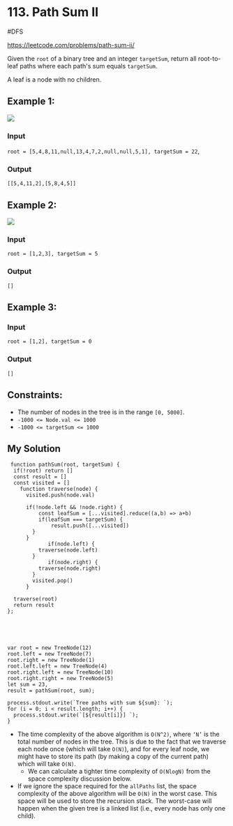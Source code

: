 # 113. Path Sum II
#DFS

https://leetcode.com/problems/path-sum-ii/

Given the `root` of a binary tree and an integer `targetSum`, return all root-to-leaf paths where each path's sum equals `targetSum`.

A leaf is a node with no children.



## Example 1:
![](https://assets.leetcode.com/uploads/2021/01/18/pathsumii1.jpg)

### Input
`root = [5,4,8,11,null,13,4,7,2,null,null,5,1], targetSum = 22`,
### Output
`[[5,4,11,2],[5,8,4,5]]`

## Example 2:
![](https://assets.leetcode.com/uploads/2021/01/18/pathsum2.jpg)
### Input
`root = [1,2,3], targetSum = 5`
### Output
`[]`

## Example 3:
 
### Input
`root = [1,2], targetSum = 0`
### Output
`[]`


## Constraints:

- The number of nodes in the tree is in the range `[0, 5000]`.
- `-1000 <= Node.val <= 1000`
- `-1000 <= targetSum <= 1000`

## My Solution
````
 function pathSum(root, targetSum) {
  if(!root) return []
  const result = []
  const visited = []
    function traverse(node) {
      visited.push(node.val)
      
      if(!node.left && !node.right) {
          const leafSum = [...visited].reduce((a,b) => a+b)
          if(leafSum === targetSum) {
              result.push([...visited])
        } 
      }
             if(node.left) {
          traverse(node.left)
        } 
             if(node.right) {
          traverse(node.right)
        }
        visited.pop()
      }
    
  traverse(root)
  return result
};





var root = new TreeNode(12)
root.left = new TreeNode(7)
root.right = new TreeNode(1)
root.left.left = new TreeNode(4)
root.right.left = new TreeNode(10)
root.right.right = new TreeNode(5)
let sum = 23,
result = pathSum(root, sum);

process.stdout.write(`Tree paths with sum ${sum}: `);
for (i = 0; i < result.length; i++) {
  process.stdout.write(`[${result[i]}] `);
}
````

- The time complexity of the above algorithm is `O(N^2)`, where `‘N’` is the total number of nodes in the tree. This is due to the fact that we traverse each node once (which will take `O(N)`), and for every leaf node, we might have to store its path (by making a copy of the current path) which will take `O(N)`.
  - We can calculate a tighter time complexity of `O(NlogN)` from the space complexity discussion below.
- If we ignore the space required for the `allPaths` list, the space complexity of the above algorithm will be `O(N)` in the worst case. This space will be used to store the recursion stack. The worst-case will happen when the given tree is a linked list (i.e., every node has only one child).
